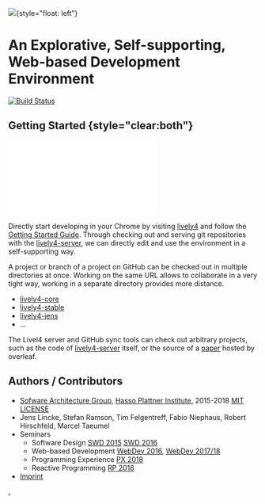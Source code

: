 ![](media/lively4_logo_smooth_200.png){style="float: left"}

# An Explorative, Self-supporting, <br> Web-based Development Environment

 [![Build Status](https://travis-ci.org/LivelyKernel/lively4-core.svg)](https://travis-ci.org/LivelyKernel/lively4-core)


## Getting Started {style="clear:both"}


![](doc/_navigation.html)

Directly start developing in your Chrome by visiting [lively4](https://lively-kernel.org/lively4/lively4-core/start.html) and follow the [Getting Started Guide](./doc/tutorial/index.md). Through checking out and serving git repositories with the [lively4-server](doc/lively4-server.md), we can directly edit and use the environment in a self-supporting way.

A project or branch of a project on GitHub can be checked out in multiple directories at once. Working on the same URL allows to collaborate in a very tight way, working in a separate directory provides more distance.

- [lively4-core](https://lively-kernel.org/lively4/lively4-core/start.html)
- [lively4-stable](https://lively-kernel.org/lively4/lively4-stable/start.html)
- [lively4-jens](https://lively-kernel.org/lively4/lively4-jens/start.html)
- ...

The Livel4 server and GitHub sync tools can check out arbitrary projects, such as the code of [lively4-server](https://lively-kernel.org/lively4/lively4-server/) itself, or the source of a [paper](https://lively-kernel.org/lively4/Lively4DevelopmentExperience/content/Introduction.md) hosted by overleaf.

## Authors / Contributors

- [Sofware Architecture Group](https://www.hpi.uni-potsdam.de/hirschfeld/), [Hasso Plattner Institute](https://www.hpi.de), 2015-2018 [MIT LICENSE](LICENSE)
- Jens Lincke, Stefan Ramson, Tim Felgentreff, Fabio Niephaus, Robert Hirschfeld, Marcel Taeumel
- Seminars
  - Software Design [SWD 2015](https://lively-kernel.org/lively4/lively4-seminars/SWD2015/index.md) [SWD 2016](https://lively-kernel.org/lively4/lively4-seminars/SWD2015/index.md)
  - Web-based Development [WebDev 2016](https://lively-kernel.org/lively4/lively4-seminars/WebDev2016/index.md), [WebDev 2017/18](https://lively-kernel.org/lively4/lively4-seminars/WebDev2017/index.md)
  - Programming Experience [PX 2018](https://lively-kernel.org/lively4/lively4-seminars/PX2018/index.md)
  - Reactive Programming [RP 2018](https://lively-kernel.org/lively4/lively4-seminars/RP2018/index.md)
- [Imprint](imprint.md)


<!-- HAHA -->
[.](
https://lively-kernel.org/lively4/lively4-seminars/PX2019/project_1/index.md)